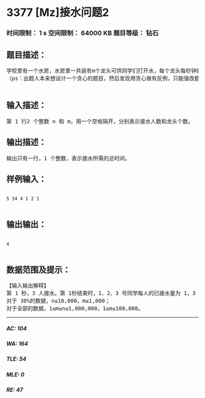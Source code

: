 # 3377 [Mz]接水问题2   
### 时间限制： 1 s     空间限制： 64000 KB     题目等级： 钻石  
## 题目描述：  

<pre>
学校里有一个水房，水房里一共装有m个龙头可供同学们打开水，每个龙头每秒钟的供水量相等，均为1。现在有n名同学准备接水，他们的初始接水顺序已经确定。将这些同学按接水顺序从 1到n编号，i号同学的接水量为wi。接水开始时，1到m号同学各占一个水龙头，并同时打开水龙头接水。当其中某名同学j完成其接水量要求wj后，下一名排队等候接水的同学k马上接替j同学的位置开始接水。这个换人的过程是瞬间完成的，且没有任何水的浪费。即j同学第x秒结束时完成接水，则k同学第x+1秒立刻开始接水。若当前接水人数n’不足m，则只有n’个龙头供水，其它m-n’个龙头关闭。  现在给出n名同学的接水量，按照上述接水规则，问所有同学都接完水需要多少秒。特别地，同学们在打水前排好了队，接水所用时间更长的先接。  
（ps：出题人本来想设计一个贪心的题目，然后发现用贪心做有反例，只能强改题目，在此声明道歉。不要在意样例）  

</pre>
  
  
## 输入描述：  

<pre>
第 1 行2 个整数 n 和 m，用一个空格隔开，分别表示接水人数和龙头个数。  第 2 行 n 个整数 w1、w2、„„、wn，每两个整数之间用一个空格隔开，wi表示 i 号同学的接水量。 
</pre>
  
  
## 输出描述：  

<pre>
输出只有一行，1 个整数，表示接水所需的总时间。
</pre>
  
  
## 样例输入：  

<pre><code>
5 34 4 1 2 1  

</code></pre>
  
  
## 输出输出：  

<pre><code>
4  

</code></pre>
  
  
## 数据范围及提示：  

<pre>
【输入输出解释】  
第 1 秒，3 人接水。第 1秒结束时，1、2、3 号同学每人的已接水量为 1，3 号同学接完水，4 号同学接替 3 号同学开始接水。  第 2 秒，3 人接水。第 2 秒结束时，1、2 号同学每人的已接水量为 2，4 号同学的已接水量为 1。  第 3 秒，3 人接水。第 3 秒结束时，1、2 号同学每人的已接水量为 3，4 号同学的已接水量为 2。4号同学接完水，5 号同学接替 4 号同学开始接水。  第 4 秒，3 人接水。第 4 秒结束时，1、2 号同学每人的已接水量为 4，5 号同学的已接水量为 1。1、2、5 号同学接完水，即所有人完成接水。  【数据范围】  
对于 30%的数据，n≤10,000，m≤1,000；  
对于全部的数据，1≤m≤n≤1,000,000，1≤m≤100,000。
</pre>
  
  
***  

##### AC: 104  
##### WA: 164  
##### TLE: 54  
##### MLE: 0  
##### RE: 47  
